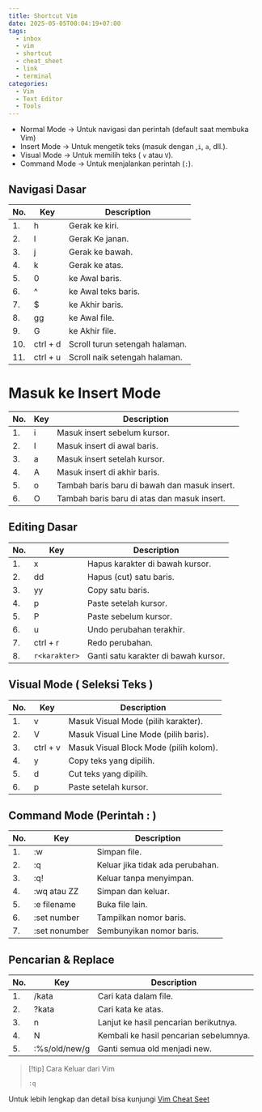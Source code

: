 ```yaml
---
title: Shortcut Vim
date: 2025-05-05T00:04:19+07:00
tags:
  - inbox
  - vim
  - shortcut
  - cheat_sheet
  - link
  - terminal
categories:
  - Vim
  - Text Editor
  - Tools
---
```


- Normal Mode -> Untuk navigasi dan perintah (default saat membuka Vim)
- Insert Mode → Untuk mengetik teks (masuk dengan ,`i`, `a`, dll.).
- Visual Mode → Untuk memilih teks ( `v` atau `V`).
- Command Mode → Untuk menjalankan perintah (`:`).

## Navigasi Dasar

| No. | Key      | Description                    |
| --- | -------- | ------------------------------ |
| 1.  | h        | Gerak ke kiri.                 |
| 2.  | l        | Gerak Ke janan.                |
| 3.  | j        | Gerak ke bawah.                |
| 4.  | k        | Gerak ke atas.                 |
| 5.  | 0        | ke Awal baris.                 |
| 6.  | ^        | ke Awal teks baris.            |
| 7.  | $        | ke Akhir baris.                |
| 8.  | gg       | ke Awal file.                  |
| 9.  | G        | ke Akhir file.                 |
| 10. | ctrl + d | Scroll turun setengah halaman. |
| 11. | ctrl + u | Scroll naik setengah halaman.  |

# Masuk ke Insert Mode

| No. | Key | Description                                  |
| --- | --- | -------------------------------------------- |
| 1.  | i   | Masuk insert sebelum kursor.                 |
| 2.  | I   | Masuk insert di awal baris.                  |
| 3.  | a   | Masuk insert setelah kursor.                 |
| 4.  | A   | Masuk insert di akhir baris.                 |
| 5.  | o   | Tambah baris baru di bawah dan masuk insert. |
| 6.  | O   | Tambah baris baru di atas dan masuk insert.  |

## Editing Dasar

| No. | Key           | Description                          |
| --- | ------------- | ------------------------------------ |
| 1.  | x             | Hapus karakter di bawah kursor.      |
| 2.  | dd            | Hapus (cut) satu baris.              |
| 3.  | yy            | Copy satu baris.                     |
| 4.  | p             | Paste setelah kursor.                |
| 5.  | P             | Paste sebelum kursor.                |
| 6.  | u             | Undo perubahan terakhir.             |
| 7.  | ctrl + r      | Redo perubahan.                      |
| 8.  | `r<karakter>` | Ganti satu karakter di bawah kursor. |

## Visual Mode ( Seleksi Teks )

| No. | Key      | Description                            |
| --- | -------- | -------------------------------------- |
| 1.  | v        | Masuk Visual Mode (pilih karakter).    |
| 2.  | V        | Masuk Visual Line Mode (pilih baris).  |
| 3.  | ctrl + v | Masuk Visual Block Mode (pilih kolom). |
| 4.  | y        | Copy teks yang dipilih.                |
| 5.  | d        | Cut teks yang dipilih.                 |
| 6.  | p        | Paste setelah kursor.                  |

## Command Mode (Perintah : )

| No. | Key           | Description                      |
| --- | ------------- | -------------------------------- |
| 1.  | :w            | Simpan file.                     |
| 2.  | :q            | Keluar jika tidak ada perubahan. |
| 3.  | :q!           | Keluar tanpa menyimpan.          |
| 4.  | :wq atau ZZ   | Simpan dan keluar.               |
| 5.  | :e filename   | Buka file lain.                  |
| 6.  | :set number   | Tampilkan nomor baris.           |
| 7.  | :set nonumber | Sembunyikan nomor baris.         |

## Pencarian & Replace

| No. | Key           | Description                            |
| --- | ------------- | -------------------------------------- |
| 1.  | /kata         | Cari kata dalam file.                  |
| 2.  | ?kata         | Cari kata ke atas.                     |
| 3.  | n             | Lanjut ke hasil pencarian berikutnya.  |
| 4.  | N             | Kembali ke hasil pencarian sebelumnya. |
| 5.  | :%s/old/new/g | Ganti semua old menjadi new.           |

> [!tip] Cara Keluar dari Vim
>
> ```bash
> :q
> ```

Untuk lebih lengkap dan detail bisa kunjungi [Vim Cheat Seet](https://vim.rtorr.com/)
